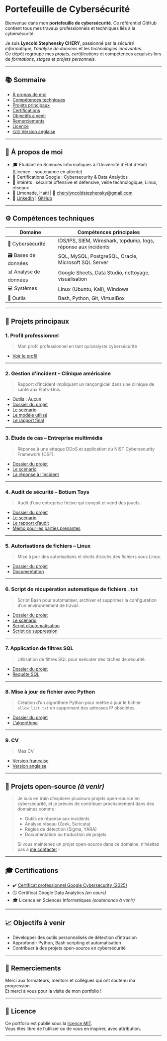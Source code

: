 # Portefeuille de Cybersécurité

Bienvenue dans mon **portefeuille de cybersécurité**. Ce référentiel GitHub contient tous mes travaux professionnels et techniques liés à la cybersécurité.

Je suis **Lyncold Stephensky CHERY**, passionné par la _sécurité informatique_, _l’analyse de données_ et les _technologies innovantes_.  
Ce dépôt regroupe mes _projets_, _certifications_ et compétences acquises lors de _formations_, _stages_ et _projets personnels_.

---

## 📚 Sommaire

- [À propos de moi](#a-propos-de-moi)
- [Compétences techniques](#competences-techniques)
- [Projets principaux](#projets-principaux)
- [Certifications](#certifications)
- [Objectifs à venir](#objectifs-a-venir)
- [Remerciements](#remerciements)
- [Licence](#licence)
- [🇬🇧 Version anglaise](./README_en.md)

---

## 📜 À propos de moi

- 🎓 Étudiant en Sciences Informatiques à l’Université d’État d’Haïti (Licence – soutenance en attente)
- 📂 Certifications Google : Cybersecurity & Data Analytics
- 🧠 Intérêts : sécurité offensive et défensive, veille technologique, Linux, réseaux
- 📍 Limonade, Haïti | 📧 cherylyncoldstephensky@gmail.com  
- 🔗 [LinkedIn](https://www.linkedin.com/in/lyncold-stephensky-chery) | [GitHub](https://github.com/Lync97)

---

## ⚙️ Compétences techniques

| Domaine          | Compétences principales |
|------------------|-------------------------|
| 🔐 Cybersécurité  | IDS/IPS, SIEM, Wireshark, tcpdump, logs, réponse aux incidents |
| 🗃️ Bases de données | SQL, MySQL, PostgreSQL, Oracle, Microsoft SQL Server |
| 📊 Analyse de données | Google Sheets, Data Studio, nettoyage, visualisation |
| 💻 Systèmes        | Linux (Ubuntu, Kali), Windows |
| 🧪 Outils          | Bash, Python, Git, VirtualBox |

---

## 📁 Projets principaux

### 1. Profil professionnel
> Mon profil professionnel en tant qu’analyste cybersécurité

- [Voir le profil](./profil-professionnel/Profil_profesionnel-Lyncold_Stephensky_CHERY.pdf)

---

### 2. Gestion d’incident – Clinique américaine
> Rapport d’incident impliquant un rançongiciel dans une clinique de santé aux États-Unis.

- Outils : Aucun  
- [Dossier du projet](./gestion_incident/Ransomware_Incident_Clinic_US_2025/Incident_Response_Report.pdf)
- [Le scénario](./gestion_incident/Ransomware_Incident_Clinic_US_2025/Incident_Scenario.pdf)
- [Le modèle utilisé](./gestion_incident/Ransomware_Incident_Clinic_US_2025/Incident_Log_Template.pdf)
- [Le rapport final](./gestion_incident/Ransomware_Incident_Clinic_US_2025/Incident_Response_Report.pdf)

---

### 3. Étude de cas – Entreprise multimédia
> Réponse à une attaque DDoS et application du NIST Cybersecurity Framework (CSF).

- [Dossier du projet](./gestion_incident/the_incident_case_study_of_a_enterprise_multimedia/)
- [Le scénario](./gestion_incident/the_incident_case_study_of_a_enterprise_multimedia/cyber_security_incident_scenario.pdf)
- [La réponse à l’incident](./gestion_incident/the_incident_case_study_of_a_enterprise_multimedia/cyber_security_incident_response.pdf)

---

### 4. Audit de sécurité – Botium Toys
> Audit d’une entreprise fictive qui conçoit et vend des jouets.

- [Dossier du projet](./Audit/Botium_Toys/)
- [Le scénario](./Audit/Botium_Toys/Botium-toys_scenario.md)
- [Le rapport d’audit](./Audit/Botium_Toys/Botium_Toys_cybersecurity_audit_fictive_company.pdf)
- [Mémo pour les parties prenantes](./Audit/Botium_Toys/Botium_Toys_memo_for_stakeholders.pdf)

---

### 5. Autorisations de fichiers – Linux
> Mise à jour des autorisations et droits d’accès des fichiers sous Linux.

- [Dossier du projet](./linux_and_sql/linux/)
- [Documentation](./linux_and_sql/linux/relative_autorization_of_files_on_linux.pdf)

---

### 6. Script de récupération automatique de fichiers `.txt`
> Script Bash pour automatiser, archiver et supprimer la configuration d’un environnement de travail.

- [Dossier du projet](./linux_and_sql/linux/Project_Initializer/)
- [Le scénario](./linux_and_sql/linux/Project_Initializer/README.md)
- [Script d’automatisation](./linux_and_sql/linux/Project_Initializer/project_initializer.sh)
- [Script de suppression](./linux_and_sql/linux/Project_Initializer/remove_project_initializer.sh)

---

### 7. Application de filtres SQL
> Utilisation de filtres SQL pour exécuter des tâches de sécurité.

- [Dossier du projet](./linux_and_sql/sql/)
- [Requête SQL](./linux_and_sql/sql/apply_sql_filters.pdf)

---

### 8. Mise à jour de fichier avec Python
> Création d’un algorithme Python pour mettre à jour le fichier `allow_list.txt` en supprimant des adresses IP obsolètes.

- [Dossier du projet](./python/)
- [L’algorithme](./python/mettre_a_jour_un_fichier_python_avec_un_algorithme.pdf)

---

### 9. CV
> Mes CV

- [Version française](./cv/cv_fr.pdf)
- [Version anglaise](./cv/cv_en.pdf)

---

## 📂 Projets open-source *(à venir)*

> Je suis en train d’explorer plusieurs projets open-source en cybersécurité, et je prévois de contribuer prochainement dans des domaines comme :
>
> - Outils de réponse aux incidents
> - Analyse réseau (Zeek, Suricata)
> - Règles de détection (Sigma, YARA)
> - Documentation ou traduction de projets
>
> Si vous maintenez un projet open-source dans ce domaine, n’hésitez pas à [me contacter](mailto:cherylyncoldstephensky@gmail.com) !

---

## 🎓 Certifications

- ✔️ [Certificat professionnel Google Cybersecurity (2025)](https://www.credly.com/badges/3d6c1eb5-7afb-4141-a447-eccecd228f99)  
- 🕓 Certificat Google Data Analytics *(en cours)*  
- 🎓 Licence en Sciences Informatiques *(soutenance à venir)*

---

## 📈 Objectifs à venir

- Développer des outils personnalisés de détection d’intrusion  
- Approfondir Python, Bash scripting et automatisation  
- Contribuer à des projets open-source en cybersécurité

---

## 🙏 Remerciements

Merci aux formateurs, mentors et collègues qui ont soutenu ma progression.  
Et merci à vous pour la visite de mon portfolio !

---

## 📄 Licence

Ce portfolio est publié sous la [licence MIT](./LICENSE).  
Vous êtes libre de l’utiliser ou de vous en inspirer, avec attribution.

---
